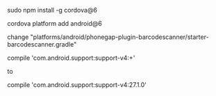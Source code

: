 sudo npm install -g cordova@6

cordova platform add android@6


change "platforms/android/phonegap-plugin-barcodescanner/starter-barcodescanner.gradle"

  compile 'com.android.support:support-v4:+'
  
  to
  
  compile 'com.android.support:support-v4:27.1.0'
